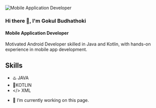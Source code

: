 ![Mobile Application Developer](https://arturssmirnovs.github.io/github-profile-readme-generator/images/banner.png)

### Hi there 👋, I'm Gokul Budhathoki
#### Mobile Application Developer
Motivated Android Developer skilled in Java and Kotlin, with hands-on experience in mobile app development.

## Skills
* ♨️ JAVA
* 📱KOTLIN
* </> XML

- 🔭 I’m currently working on this page. 
